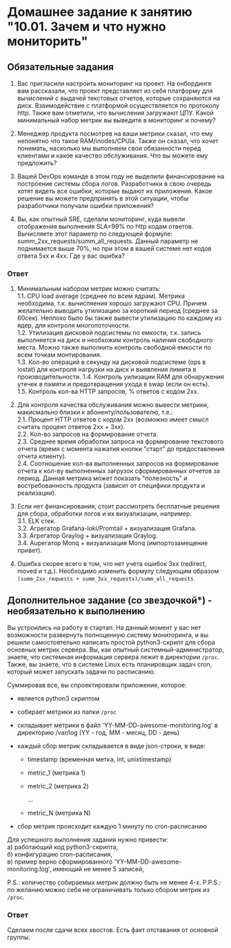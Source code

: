 # Домашнее задание к занятию "10.01. Зачем и что нужно мониторить"

## Обязательные задания

1. Вас пригласили настроить мониторинг на проект. На онбординге вам рассказали, что проект представляет из себя 
платформу для вычислений с выдачей текстовых отчетов, которые сохраняются на диск. Взаимодействие с платформой 
осуществляется по протоколу http. Также вам отметили, что вычисления загружают ЦПУ. Какой минимальный набор метрик вы
выведите в мониторинг и почему?

2. Менеджер продукта посмотрев на ваши метрики сказал, что ему непонятно что такое RAM/inodes/CPUla. Также он сказал, 
что хочет понимать, насколько мы выполняем свои обязанности перед клиентами и какое качество обслуживания. Что вы 
можете ему предложить?

3. Вашей DevOps команде в этом году не выделили финансирование на построение системы сбора логов. Разработчики в свою 
очередь хотят видеть все ошибки, которые выдают их приложения. Какое решение вы можете предпринять в этой ситуации, 
чтобы разработчики получали ошибки приложения?

4. Вы, как опытный SRE, сделали мониторинг, куда вывели отображения выполнения SLA=99% по http кодам ответов. 
Вычисляете этот параметр по следующей формуле: summ_2xx_requests/summ_all_requests. Данный параметр не поднимается выше 
70%, но при этом в вашей системе нет кодов ответа 5xx и 4xx. Где у вас ошибка?

### Ответ

1. Минимальным набором метрик можно считать: <br>
    1.1. CPU load average (среднее по всем ядрам). Метрика необходима, т.к. вычисляения хорошо загружают CPU. Причем желательно выводить утилизацию за короткий период (среднее за 60сек). Неплохо было бы также вывести утилизацию по каждому из ядер, для контроля многопоточности. <br> 
    1.2. Утилизация дисковой подсистемы по емкости, т.к. запись выполняется на диск и необхожим контроль наличия свободного места. Можно также выполнить контроль свободной емкости по всем точкам монтирования. <br>
    1.3. Кол-во операций в секунду на дисковой подсистеме (ops в iostat) для контроля нагрузки на диск и выявления лимита в производительности. 
    1.4. Контроль уилизации RAM для обнаружения утечек в памяти и предотвращения ухода в swap (если он есть).<br>
    1.5. Контроль кол-ва HTTP запросов, % ответов с кодом 2xx.<br>

2. Для контроля качества обслуживания можно вывести метрики, макисмально близки к абоненту/пользователю, т.е.:<br>
    2.1. Процент HTTP ответов с кодом 2xx (возможно имеет смысл считать процент ответов 2xx + 3xx).<br>
    2.2. Кол-во запросов на формирование отчета.<br>
    2.3. Среднее время обработки запроса на формирование текстового отчета (время с момента нажатия кнопки "старт" до предоставления отчета клиенту).<br> 
    2.4. Соотношение кол-ва выполненных запросов на формирование отчета к кол-ву выполненных загрузок сформированных отчетов за период. Данная метрика может показать "полезность" и востребованность продукта (зависит от специфики продукта и реализации).<br>

3. Если нет финансирования, стоит рассмотреть бесплатные решения для сбора, обработки логов и их визуализации, например:<br>
    3.1. ELK стек. <br> 
    3.2. Агрегатор Grafana-loki/Promtail + визуализация Grafana.<br>
    3.3. Агрегатор Graylog + визуализация Graylog.<br>
    3.4. Аuрегатор Monq + визуализация Monq (импортозамещение привет).<br>

4. Ошибка скорее всего в том, что нет учета ошибок 3xx (redirect, moved и т.д.). Необходимо изменить формулу следующим образом `(summ_2xx_requests + summ_3xx_requests)/summ_all_requests`.<br>


## Дополнительное задание (со звездочкой*) - необязательно к выполнению

Вы устроились на работу в стартап. На данный момент у вас нет возможности развернуть полноценную систему 
мониторинга, и вы решили самостоятельно написать простой python3-скрипт для сбора основных метрик сервера. Вы, как 
опытный системный-администратор, знаете, что системная информация сервера лежит в директории `/proc`. 
Также, вы знаете, что в системе Linux есть  планировщик задач cron, который может запускать задачи по расписанию.

Суммировав все, вы спроектировали приложение, которое:
- является python3 скриптом
- собирает метрики из папки `/proc`
- складывает метрики в файл 'YY-MM-DD-awesome-monitoring.log' в директорию /var/log 
(YY - год, MM - месяц, DD - день)
- каждый сбор метрик складывается в виде json-строки, в виде:
  + timestamp (временная метка, int, unixtimestamp)
  + metric_1 (метрика 1)
  + metric_2 (метрика 2)
  
     ...
     
  + metric_N (метрика N)
  
- сбор метрик происходит каждую 1 минуту по cron-расписанию

Для успешного выполнения задания нужно привести:<br>
а) работающий код python3-скрипта, <br>
б) конфигурацию cron-расписания, <br>
в) пример верно сформированного 'YY-MM-DD-awesome-monitoring.log', имеющий не менее 5 записей, <br>

P.S.: количество собираемых метрик должно быть не менее 4-х.
P.P.S.: по желанию можно себя не ограничивать только сбором метрик из `/proc`.

### Ответ

Сделаем после сдачи всех хвостов. Есть факт отставания от основной группы. 
